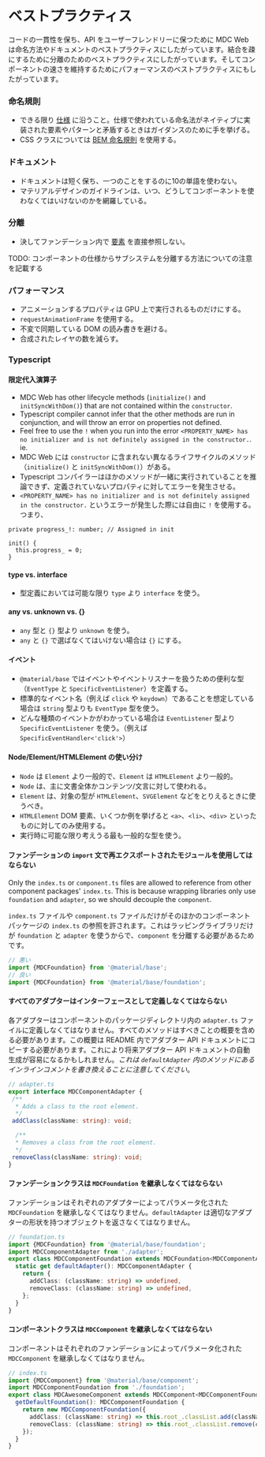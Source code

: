 # ベストプラクティス

コードの一貫性を保ち、API をユーザーフレンドリーに保つために MDC Web は命名方法やドキュメントのペストプラクティスにしたがっています。結合を疎にするために分離のためのベストプラクティスにしたがっています。そしてコンポーネントの速さを維持するためにパフォーマンスのベストプラクティスにもしたがっています。

### 命名規則

* できる限り [仕様](https://material.io/guidelines) に沿うこと。仕様で使われている命名法がネイティブに実装された要素やパターンと矛盾するときはガイダンスのために手を挙げる。
* CSS クラスについては [BEM 命名規則](http://getbem.com/naming/) を使用する。

### ドキュメント

* ドキュメントは短く保ち、一つのことをするのに10の単語を使わない。
* マテリアルデザインのガイドラインは、いつ、どうしてコンポーネントを使わなくてはいけないのかを網羅している。

### 分離

* 決してファンデーション内で [要素](https://developer.mozilla.org/en-US/docs/Web/API/Element) を直接参照しない。

TODO: コンポーネントの仕様からサブシステムを分離する方法についての注意を記載する

### パフォーマンス

* アニメーションするプロパティは GPU 上で実行されるものだけにする。
* `requestAnimationFrame` を使用する。
* 不変で同期している DOM の読み書きを避ける。
* 合成されたレイヤの数を減らす。

### Typescript

#### 限定代入演算子
* MDC Web has other lifecycle methods (`initialize()` and `initSyncWithDom()`) that are not contained within the `constructor`.
* Typescript compiler cannot infer that the other methods are run in conjunction, and will throw an error on properties not defined.
* Feel free to use the `!` when you run into the error `<PROPERTY_NAME> has no initializer and is not definitely assigned in the constructor.`. ie.
* MDC Web には `constructor` に含まれない異なるライフサイクルのメソッド（`initialize()` と `initSyncWithDom()`）がある。
* Typescript コンパイラーはほかのメソッドが一緒に実行されていることを推論できず、定義されていないプロパティに対してエラーを発生させる。
* `<PROPERTY_NAME> has no initializer and is not definitely assigned in the constructor.` というエラーが発生した際には自由に `!` を使用する。つまり、

```
private progress_!: number; // Assigned in init

init() {
  this.progress_ = 0;
}
```

#### type vs. interface

* 型定義においては可能な限り `type` より `interface` を使う。

#### any vs. unknown vs. {}

* `any` 型と `{}` 型より `unknown` を使う。
* `any` と `{}` で選ばなくてはいけない場合は `{}` にする。

#### イベント

* `@material/base` ではイベントやイベントリスナーを扱うための便利な型（`EventType` と `SpecificEventListener`）を定義する。
* 標準的なイベント名（例えば `click` や `keydown`）であることを想定している場合は `string` 型よりも `EventType` 型を使う。
* どんな種類のイベントかがわかっている場合は `EventListener` 型より `SpecificEventListener` を使う。（例えば `SpecificEventHandler<'click'>`）

#### Node/Element/HTMLElement の使い分け

* `Node` は `Element` より一般的で、`Element` は `HTMLElement` より一般的。
* `Node` は、主に文書全体かコンテンツ/文言に対して使われる。
* `Element` は、対象の型が `HTMLElement`、`SVGElement` などをとりえるときに使うべき。
* `HTMLElement` DOM 要素、いくつか例を挙げると `<a>`、`<li>`、`<div>` といったものに対してのみ使用する。
* 実行時に可能な限り考えうる最も一般的な型を使う。

#### ファンデーションの `import` 文で再エクスポートされたモジュールを使用してはならない

Only the `index.ts` or `component.ts` files are allowed to reference from other component packages' `index.ts`.
This is because wrapping libraries only use `foundation` and `adapter`, so we should decouple the `component`.

`index.ts` ファイルや `component.ts` ファイルだけがそのほかのコンポーネントパッケージの `index.ts` の参照を許されます。これはラッピングライブラリだけが `foundation` と `adapter` を使うからで、`component` を分離する必要があるためです。

```ts
// 悪い
import {MDCFoundation} from '@material/base';
// 良い
import {MDCFoundation} from '@material/base/foundation';
```

#### すべてのアダプターはインターフェースとして定義しなくてはならない

各アダプターはコンポーネントのパッケージディレクトリ内の `adapter.ts` ファイルに定義しなくてはなりません。すべてのメソッドはすべきことの概要を含める必要があります。この概要は README 内でアダプター API ドキュメントにコピーする必要があります。これにより将来アダプター API ドキュメントの自動生成が容易になるかもしれません。<em>これは `defaultAdapter` 内のメソッドにあるインラインコメントを書き換えることに注意してください</em>。

 ```ts
// adapter.ts
export interface MDCComponentAdapter {
  /**
   * Adds a class to the root element.
   */
  addClass(className: string): void;

   /**
   * Removes a class from the root element.
   */
  removeClass(className: string): void;
}
```

#### ファンデーションクラスは `MDCFoundation` を継承しなくてはならない

ファンデーションはそれぞれのアダプターによってパラメータ化された `MDCFoundation` を継承しなくてはなりません。`defaultAdapter` は適切なアダプターの形状を持つオブジェクトを返さなくてはなりません。

```ts
// foundation.ts
import {MDCFoundation} from '@material/base/foundation';
import MDCComponentAdapter from './adapter';
export class MDCComponentFoundation extends MDCFoundation<MDCComponentAdapter> {
  static get defaultAdapter(): MDCComponentAdapter {
    return {
      addClass: (className: string) => undefined,
      removeClass: (className: string) => undefined,
    };
  }
}
```

#### コンポーネントクラスは `MDCComponent` を継承しなくてはならない

コンポーネントはそれぞれのファンデーションによってパラメータ化された `MDCComponent` を継承しなくてはなりません。

```ts
// index.ts
import {MDCComponent} from '@material/base/component';
import MDCComponentFoundation from './foundation';
export class MDCAwesomeComponent extends MDCComponent<MDCComponentFoundation> {
  getDefaultFoundation(): MDCComponentFoundation {
    return new MDCComponentFoundation({
      addClass: (className: string) => this.root_.classList.add(className),
      removeClass: (className: string) => this.root_.classList.remove(className),
    });
  }
}
```

